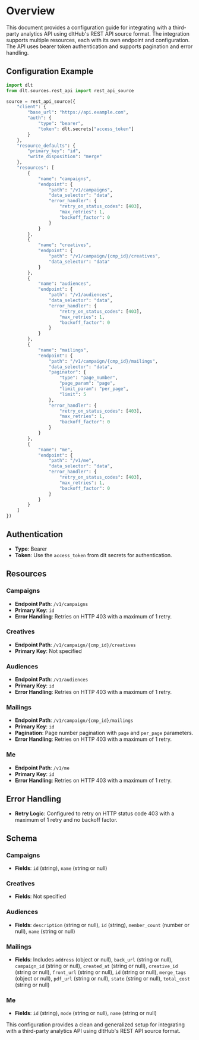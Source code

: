 # Overview

This document provides a configuration guide for integrating with a third-party analytics API using dltHub's REST API source format. The integration supports multiple resources, each with its own endpoint and configuration. The API uses bearer token authentication and supports pagination and error handling.

## Configuration Example

```python
import dlt
from dlt.sources.rest_api import rest_api_source

source = rest_api_source({
    "client": {
        "base_url": "https://api.example.com",
        "auth": {
            "type": "bearer",
            "token": dlt.secrets["access_token"]
        }
    },
    "resource_defaults": {
        "primary_key": "id",
        "write_disposition": "merge"
    },
    "resources": [
        {
            "name": "campaigns",
            "endpoint": {
                "path": "/v1/campaigns",
                "data_selector": "data",
                "error_handler": {
                    "retry_on_status_codes": [403],
                    "max_retries": 1,
                    "backoff_factor": 0
                }
            }
        },
        {
            "name": "creatives",
            "endpoint": {
                "path": "/v1/campaign/{cmp_id}/creatives",
                "data_selector": "data"
            }
        },
        {
            "name": "audiences",
            "endpoint": {
                "path": "/v1/audiences",
                "data_selector": "data",
                "error_handler": {
                    "retry_on_status_codes": [403],
                    "max_retries": 1,
                    "backoff_factor": 0
                }
            }
        },
        {
            "name": "mailings",
            "endpoint": {
                "path": "/v1/campaign/{cmp_id}/mailings",
                "data_selector": "data",
                "paginator": {
                    "type": "page_number",
                    "page_param": "page",
                    "limit_param": "per_page",
                    "limit": 5
                },
                "error_handler": {
                    "retry_on_status_codes": [403],
                    "max_retries": 1,
                    "backoff_factor": 0
                }
            }
        },
        {
            "name": "me",
            "endpoint": {
                "path": "/v1/me",
                "data_selector": "data",
                "error_handler": {
                    "retry_on_status_codes": [403],
                    "max_retries": 1,
                    "backoff_factor": 0
                }
            }
        }
    ]
})
```

## Authentication

- **Type**: Bearer
- **Token**: Use the `access_token` from dlt secrets for authentication.

## Resources

### Campaigns
- **Endpoint Path**: `/v1/campaigns`
- **Primary Key**: `id`
- **Error Handling**: Retries on HTTP 403 with a maximum of 1 retry.

### Creatives
- **Endpoint Path**: `/v1/campaign/{cmp_id}/creatives`
- **Primary Key**: Not specified

### Audiences
- **Endpoint Path**: `/v1/audiences`
- **Primary Key**: `id`
- **Error Handling**: Retries on HTTP 403 with a maximum of 1 retry.

### Mailings
- **Endpoint Path**: `/v1/campaign/{cmp_id}/mailings`
- **Primary Key**: `id`
- **Pagination**: Page number pagination with `page` and `per_page` parameters.
- **Error Handling**: Retries on HTTP 403 with a maximum of 1 retry.

### Me
- **Endpoint Path**: `/v1/me`
- **Primary Key**: `id`
- **Error Handling**: Retries on HTTP 403 with a maximum of 1 retry.

## Error Handling

- **Retry Logic**: Configured to retry on HTTP status code 403 with a maximum of 1 retry and no backoff factor.

## Schema

### Campaigns
- **Fields**: `id` (string), `name` (string or null)

### Creatives
- **Fields**: Not specified

### Audiences
- **Fields**: `description` (string or null), `id` (string), `member_count` (number or null), `name` (string or null)

### Mailings
- **Fields**: Includes `address` (object or null), `back_url` (string or null), `campaign_id` (string or null), `created_at` (string or null), `creative_id` (string or null), `front_url` (string or null), `id` (string or null), `merge_tags` (object or null), `pdf_url` (string or null), `state` (string or null), `total_cost` (string or null)

### Me
- **Fields**: `id` (string), `mode` (string or null), `name` (string or null)

This configuration provides a clean and generalized setup for integrating with a third-party analytics API using dltHub's REST API source format.